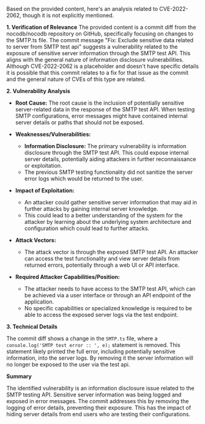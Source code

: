 Based on the provided content, here's an analysis related to CVE-2022-2062, though it is not explicitly mentioned.

**1. Verification of Relevance**
The provided content is a commit diff from the nocodb/nocodb repository on GitHub, specifically focusing on changes to the SMTP.ts file. The commit message "Fix: Exclude sensitive data related to server from SMTP test api" suggests a vulnerability related to the exposure of sensitive server information through the SMTP test API. This aligns with the general nature of information disclosure vulnerabilities. Although CVE-2022-2062 is a placeholder and doesn't have specific details it is possible that this commit relates to a fix for that issue as the commit and the general nature of CVEs of this type are related.

**2. Vulnerability Analysis**

*   **Root Cause:** The root cause is the inclusion of potentially sensitive server-related data in the response of the SMTP test API. When testing SMTP configurations, error messages might have contained internal server details or paths that should not be exposed.

*   **Weaknesses/Vulnerabilities:**
    *   **Information Disclosure:** The primary vulnerability is information disclosure through the SMTP test API. This could expose internal server details, potentially aiding attackers in further reconnaissance or exploitation.
    *  The previous SMTP testing functionality did not sanitize the server error logs which would be returned to the user.

*   **Impact of Exploitation:**
    *   An attacker could gather sensitive server information that may aid in further attacks by gaining internal server knowledge.
    *   This could lead to a better understanding of the system for the attacker by learning about the underlying system architecture and configuration which could lead to further attacks.

*  **Attack Vectors:**
   *  The attack vector is through the exposed SMTP test API. An attacker can access the test functionality and view server details from returned errors, potentially through a web UI or API interface.

*   **Required Attacker Capabilities/Position:**
    *   The attacker needs to have access to the SMTP test API, which can be achieved via a user interface or through an API endpoint of the application.
    *   No specific capabilities or specialized knowledge is required to be able to access the exposed server logs via the test endpoint.

**3. Technical Details**

The commit diff shows a change in the `SMTP.ts` file, where a `console.log('SMTP test error :: ', e);` statement is removed. This statement likely printed the full error, including potentially sensitive information, into the server logs. By removing it the server information will no longer be exposed to the user via the test api.

**Summary**

The identified vulnerability is an information disclosure issue related to the SMTP testing API. Sensitive server information was being logged and exposed in error messages. The commit addresses this by removing the logging of error details, preventing their exposure. This has the impact of hiding server details from end users who are testing their configurations.